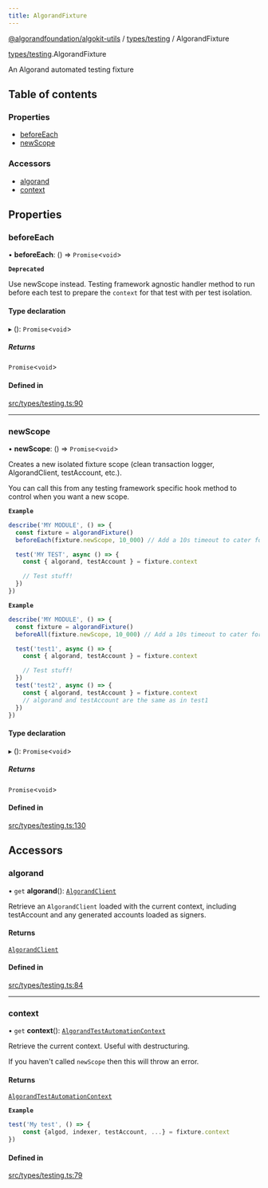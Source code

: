 ```yaml
---
title: AlgorandFixture
---
```

[@algorandfoundation/algokit-utils](/reference/algokit-utils-ts/api/readme/) / [types/testing](/reference/algokit-utils-ts/api/modules/types_testing/) / AlgorandFixture



[types/testing](/reference/algokit-utils-ts/api/modules/types_testing/).AlgorandFixture

An Algorand automated testing fixture

## Table of contents

### Properties

- [beforeEach](#beforeeach)
- [newScope](#newscope)

### Accessors

- [algorand](#algorand)
- [context](#context)

## Properties

### beforeEach

• **beforeEach**: () => `Promise`\<`void`\>

**`Deprecated`**

Use newScope instead.
Testing framework agnostic handler method to run before each test to prepare the `context` for that test with per test isolation.

#### Type declaration

▸ (): `Promise`\<`void`\>

##### Returns

`Promise`\<`void`\>

#### Defined in

[src/types/testing.ts:90](https://github.com/algorandfoundation/algokit-utils-ts/blob/main/src/types/testing.ts#L90)

___

### newScope

• **newScope**: () => `Promise`\<`void`\>

Creates a new isolated fixture scope (clean transaction logger, AlgorandClient, testAccount, etc.).

You can call this from any testing framework specific hook method to control when you want a new scope.

**`Example`**

```typescript
describe('MY MODULE', () => {
  const fixture = algorandFixture()
  beforeEach(fixture.newScope, 10_000) // Add a 10s timeout to cater for occasionally slow LocalNet calls

  test('MY TEST', async () => {
    const { algorand, testAccount } = fixture.context

    // Test stuff!
  })
})
```

**`Example`**

```typescript
describe('MY MODULE', () => {
  const fixture = algorandFixture()
  beforeAll(fixture.newScope, 10_000) // Add a 10s timeout to cater for occasionally slow LocalNet calls

  test('test1', async () => {
    const { algorand, testAccount } = fixture.context

    // Test stuff!
  })
  test('test2', async () => {
    const { algorand, testAccount } = fixture.context
    // algorand and testAccount are the same as in test1
  })
})
```

#### Type declaration

▸ (): `Promise`\<`void`\>

##### Returns

`Promise`\<`void`\>

#### Defined in

[src/types/testing.ts:130](https://github.com/algorandfoundation/algokit-utils-ts/blob/main/src/types/testing.ts#L130)

## Accessors

### algorand

• `get` **algorand**(): [`AlgorandClient`](/reference/algokit-utils-ts/api/classes/types_algorand_clientalgorandclient/)

Retrieve an `AlgorandClient` loaded with the current context, including testAccount and any generated accounts loaded as signers.

#### Returns

[`AlgorandClient`](/reference/algokit-utils-ts/api/classes/types_algorand_clientalgorandclient/)

#### Defined in

[src/types/testing.ts:84](https://github.com/algorandfoundation/algokit-utils-ts/blob/main/src/types/testing.ts#L84)

___

### context

• `get` **context**(): [`AlgorandTestAutomationContext`]()

Retrieve the current context.
Useful with destructuring.

If you haven't called `newScope` then this will throw an error.

#### Returns

[`AlgorandTestAutomationContext`]()

**`Example`**

```typescript
test('My test', () => {
    const {algod, indexer, testAccount, ...} = fixture.context
})
```

#### Defined in

[src/types/testing.ts:79](https://github.com/algorandfoundation/algokit-utils-ts/blob/main/src/types/testing.ts#L79)
